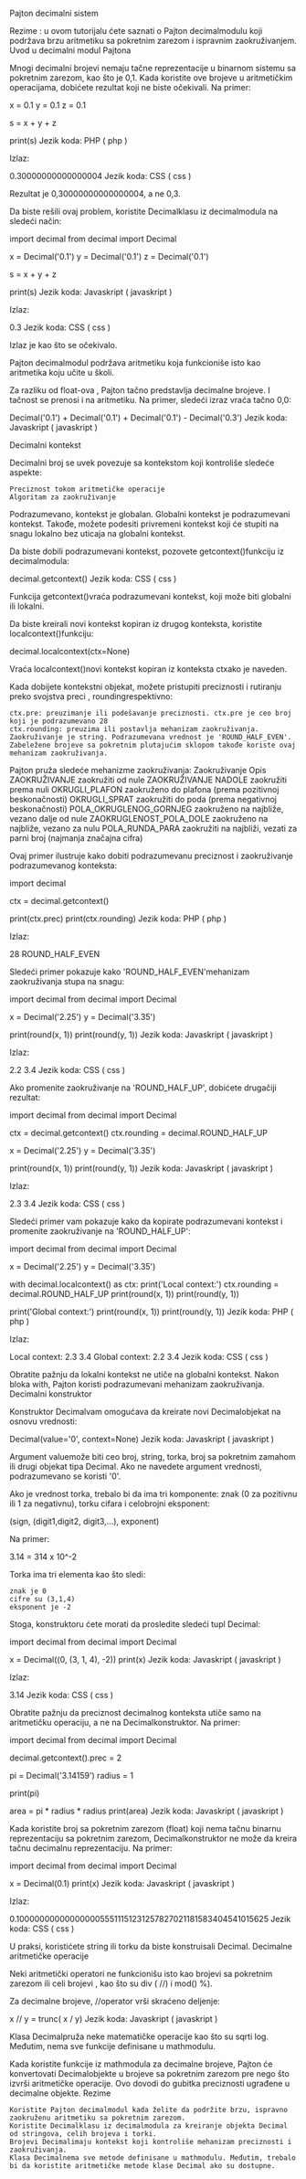 
Pajton decimalni sistem

Rezime : u ovom tutorijalu ćete saznati o Pajton decimalmodulu koji podržava brzu aritmetiku sa pokretnim zarezom i ispravnim zaokruživanjem.
Uvod u decimalni modul Pajtona

Mnogi decimalni brojevi nemaju tačne reprezentacije u binarnom sistemu sa pokretnim zarezom, kao što je 0,1. Kada koristite ove brojeve u aritmetičkim operacijama, dobićete rezultat koji ne biste očekivali. Na primer:

x = 0.1
y = 0.1
z = 0.1

s = x + y + z

print(s)
Jezik koda:  PHP  ( php )

Izlaz:

0.30000000000000004
Jezik koda:  CSS  ( css )

Rezultat je 0,30000000000000004, a ne 0,3.

Da biste rešili ovaj problem, koristite Decimalklasu iz decimalmodula na sledeći način:

import decimal
from decimal import Decimal


x = Decimal('0.1')
y = Decimal('0.1')
z = Decimal('0.1')

s = x + y + z

print(s)
Jezik koda:  Javaskript  ( javaskript )

Izlaz:

0.3
Jezik koda:  CSS  ( css )

Izlaz je kao što se očekivalo.

Pajton decimalmodul podržava aritmetiku koja funkcioniše isto kao aritmetika koju učite u školi.

Za razliku od float-ova , Pajton tačno predstavlja decimalne brojeve. I tačnost se prenosi i na aritmetiku. Na primer, sledeći izraz vraća tačno 0,0:

Decimal('0.1') + Decimal('0.1') + Decimal('0.1') - Decimal('0.3')
Jezik koda:  Javaskript  ( javaskript )

Decimalni kontekst

Decimalni broj se uvek povezuje sa kontekstom koji kontroliše sledeće aspekte:

    Preciznost tokom aritmetičke operacije
    Algoritam za zaokruživanje

Podrazumevano, kontekst je globalan. Globalni kontekst je podrazumevani kontekst. Takođe, možete podesiti privremeni kontekst koji će stupiti na snagu lokalno bez uticaja na globalni kontekst.

Da biste dobili podrazumevani kontekst, pozovete getcontext()funkciju iz decimalmodula:

decimal.getcontext()
Jezik koda:  CSS  ( css )

Funkcija getcontext()vraća podrazumevani kontekst, koji može biti globalni ili lokalni.

Da biste kreirali novi kontekst kopiran iz drugog konteksta, koristite localcontext()funkciju:

decimal.localcontext(ctx=None)

Vraća localcontext()novi kontekst kopiran iz konteksta ctxako je naveden.

Kada dobijete kontekstni objekat, možete pristupiti preciznosti i rutiranju preko svojstva preci , roundingrespektivno:

    ctx.pre: preuzimanje ili podešavanje preciznosti. ctx.pre je ceo broj koji je podrazumevano 28
    ctx.rounding: preuzima ili postavlja mehanizam zaokruživanja. Zaokruživanje je string. Podrazumevana vrednost je 'ROUND_HALF_EVEN'. Zabeležene brojeve sa pokretnim plutajućim sklopom takođe koriste ovaj mehanizam zaokruživanja.

Pajton pruža sledeće mehanizme zaokruživanja:
Zaokruživanje 	Opis
ZAOKRUŽIVANJE 	zaokružiti od nule
ZAOKRUŽIVANJE NADOLE 	zaokružiti prema nuli
OKRUGLI_PLAFON 	zaokruženo do plafona (prema pozitivnoj beskonačnosti)
OKRUGLI_SPRAT 	zaokružiti do poda (prema negativnoj beskonačnosti)
POLA_OKRUGLENOG_GORNJEG 	zaokruženo na najbliže, vezano dalje od nule
ZAOKRUGLENOST_POLA_DOLE 	zaokruženo na najbliže, vezano za nulu
POLA_RUNDA_PARA 	zaokružiti na najbliži, vezati za parni broj (najmanja značajna cifra)

Ovaj primer ilustruje kako dobiti podrazumevanu preciznost i zaokruživanje podrazumevanog konteksta:

import decimal

ctx = decimal.getcontext()

print(ctx.prec)
print(ctx.rounding)
Jezik koda:  PHP  ( php )

Izlaz:

28
ROUND_HALF_EVEN

Sledeći primer pokazuje kako 'ROUND_HALF_EVEN'mehanizam zaokruživanja stupa na snagu:

import decimal
from decimal import Decimal


x = Decimal('2.25')
y = Decimal('3.35')

print(round(x, 1))
print(round(y, 1))
Jezik koda:  Javaskript  ( javaskript )

Izlaz:

2.2
3.4
Jezik koda:  CSS  ( css )

Ako promenite zaokruživanje na 'ROUND_HALF_UP', dobićete drugačiji rezultat:

import decimal
from decimal import Decimal


ctx = decimal.getcontext()
ctx.rounding = decimal.ROUND_HALF_UP

x = Decimal('2.25')
y = Decimal('3.35')

print(round(x, 1))
print(round(y, 1))
Jezik koda:  Javaskript  ( javaskript )

Izlaz:

2.3
3.4
Jezik koda:  CSS  ( css )

Sledeći primer vam pokazuje kako da kopirate podrazumevani kontekst i promenite zaokruživanje na 'ROUND_HALF_UP':

import decimal
from decimal import Decimal


x = Decimal('2.25')
y = Decimal('3.35')

with decimal.localcontext() as ctx:
    print('Local context:')
    ctx.rounding = decimal.ROUND_HALF_UP
    print(round(x, 1))
    print(round(y, 1))

print('Global context:')
print(round(x, 1))
print(round(y, 1))
Jezik koda:  PHP  ( php )

Izlaz:

Local context:
2.3
3.4
Global context:
2.2
3.4
Jezik koda:  CSS  ( css )

Obratite pažnju da lokalni kontekst ne utiče na globalni kontekst. Nakon bloka with, Pajton koristi podrazumevani mehanizam zaokruživanja.
Decimalni konstruktor

Konstruktor Decimalvam omogućava da kreirate novi Decimalobjekat na osnovu vrednosti:

Decimal(value='0', context=None)
Jezik koda:  Javaskript  ( javaskript )

Argument valuemože biti ceo broj, string, torka, broj sa pokretnim zamahom ili drugi objekat tipa Decimal. Ako ne navedete argument vrednosti, podrazumevano se koristi '0'.

Ako je vrednost torka, trebalo bi da ima tri komponente: znak (0 za pozitivnu ili 1 za negativnu), torku cifara i celobrojni eksponent:

(sign, (digit1,digit2, digit3,...), exponent)

Na primer:

3.14 = 314 x 10^-2

Torka ima tri elementa kao što sledi:

    znak je 0
    cifre su (3,1,4)
    eksponent je -2

Stoga, konstruktoru ćete morati da prosledite sledeći tupl Decimal:

import decimal
from decimal import Decimal

x = Decimal((0, (3, 1, 4), -2))
print(x)
Jezik koda:  Javaskript  ( javaskript )

Izlaz:

3.14
Jezik koda:  CSS  ( css )

Obratite pažnju da preciznost decimalnog konteksta utiče samo na aritmetičku operaciju, a ne na Decimalkonstruktor. Na primer:

import decimal
from decimal import Decimal


decimal.getcontext().prec = 2

pi = Decimal('3.14159')
radius = 1

print(pi)

area = pi * radius * radius
print(area)
Jezik koda:  Javaskript  ( javaskript )

Kada koristite broj sa pokretnim zarezom (float) koji nema tačnu binarnu reprezentaciju sa pokretnim zarezom, Decimalkonstruktor ne može da kreira tačnu decimalnu reprezentaciju. Na primer:

import decimal
from decimal import Decimal

x = Decimal(0.1)
print(x)
Jezik koda:  Javaskript  ( javaskript )

Izlaz:

0.1000000000000000055511151231257827021181583404541015625
Jezik koda:  CSS  ( css )

U praksi, koristićete string ili torku da biste konstruisali Decimal.
Decimalne aritmetičke operacije

Neki aritmetički operatori ne funkcionišu isto kao brojevi sa pokretnim zarezom ili celi brojevi , kao što su div ( //) i mod() %).

Za decimalne brojeve, //operator vrši skraćeno deljenje:

x // y = trunc( x / y)
Jezik koda:  Javaskript  ( javaskript )

Klasa Decimalpruža neke matematičke operacije kao što su sqrti log. Međutim, nema sve funkcije definisane u mathmodulu.

Kada koristite funkcije iz mathmodula za decimalne brojeve, Pajton će konvertovati Decimalobjekte u brojeve sa pokretnim zarezom pre nego što izvrši aritmetičke operacije. Ovo dovodi do gubitka preciznosti ugrađene u decimalne objekte.
Rezime

    Koristite Pajton decimalmodul kada želite da podržite brzu, ispravno zaokruženu aritmetiku sa pokretnim zarezom.
    Koristite Decimalklasu iz decimalmodula za kreiranje objekta Decimal od stringova, celih brojeva i torki.
    Brojevi Decimalimaju kontekst koji kontroliše mehanizam preciznosti i zaokruživanja.
    Klasa Decimalnema sve metode definisane u mathmodulu. Međutim, trebalo bi da koristite aritmetičke metode klase Decimal ako su dostupne.
